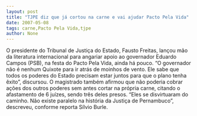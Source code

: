 ```yaml
---
layout: post
title: "TJPE diz que já cortou na carne e vai ajudar Pacto Pela Vida"
date: 2007-05-08
tags: carne,Pacto Pela Vida,tjpe
author: None
---
```

O presidente do Tribunal de Justi&ccedil;a do Estado, Fausto Freitas, lan&ccedil;ou m&atilde;o da literatura internacional para angariar apoio ao governador Eduardo Campos (PSB), na festa do Pacto Pela Vida, ainda h&aacute; pouco.
&ldquo;O governador n&atilde;o &eacute; nenhum Quixote para ir atr&aacute;s de moinhos de vento. Ele sabe que todos os poderes do Estado precisam estar juntos para que o plano tenha &ecirc;xito&rdquo;, discursou.
O magistrado tamb&eacute;m afirmou que n&atilde;o poderia cobrar a&ccedil;&otilde;es dos outros poderes sem antes cortar na pr&oacute;pria carne, citando o afastamento de 6 ju&iacute;zes, sendo tr&ecirc;s deles presos.
&ldquo;Eles se disvirtuaram do caminho. N&atilde;o existe paralelo na hist&oacute;ria da Justi&ccedil;a de Pernambuco&rdquo;, descreveu, conforme reporta S&iacute;lvio Burle. 